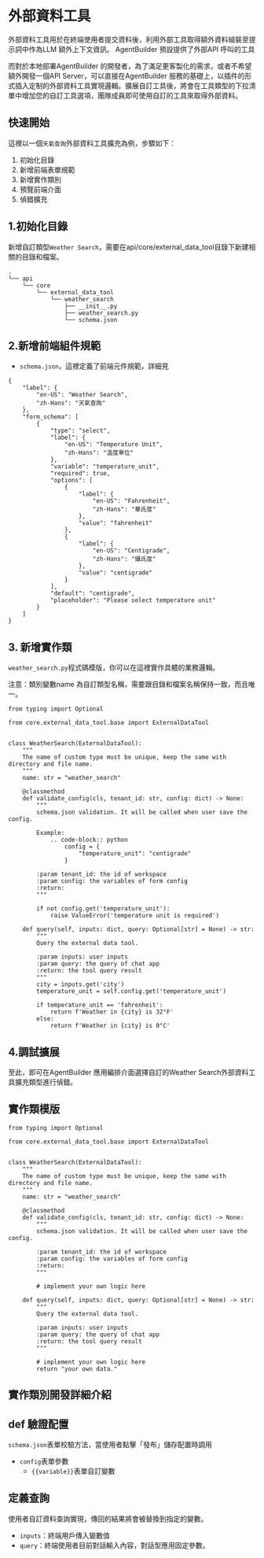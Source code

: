 # 外部資料工具
外部資料工具用於在終端使用者提交資料後，利用外部工具取得額外資料組裝至提示詞中作為LLM 額外上下文資訊。 AgentBuilder 預設提供了外部API 呼叫的工具

而對於本地部署AgentBuilder 的開發者，為了滿足更客製化的需求，或者不希望額外開發一個API Server，可以直接在AgentBuilder 服務的基礎上，以插件的形式插入定制的外部資料工具實現邏輯。擴展自訂工具後，將會在工具類型的下拉清單中增加您的自訂工具選項，團隊成員即可使用自訂的工具來取得外部資料。

## 快速開始

這裡以一個```天氣查詢```外部資料工具擴充為例，步驟如下：
1. 初始化目錄
2. 新增前端表單規範
3. 新增實作類別
4. 預覽前端介面
5. 偵錯擴充

## 1.初始化目錄

新增自訂類型```Weather Search```，需要在api/core/external_data_tool目錄下新建相關的目錄和檔案。

```
.
└── api
    └── core
        └── external_data_tool
            └── weather_search
                ├── __init__.py
                ├── weather_search.py
                └── schema.json
```

## 2.新增前端組件規範

- ```schema.json```，這裡定義了前端元件規範，詳細見

```
{
    "label": {
        "en-US": "Weather Search",
        "zh-Hans": "天氣查詢"
    },
    "form_schema": [
        {
            "type": "select",
            "label": {
                "en-US": "Temperature Unit",
                "zh-Hans": "溫度單位"
            },
            "variable": "temperature_unit",
            "required": true,
            "options": [
                {
                    "label": {
                        "en-US": "Fahrenheit",
                        "zh-Hans": "華氏度"
                    },
                    "value": "fahrenheit"
                },
                {
                    "label": {
                        "en-US": "Centigrade",
                        "zh-Hans": "攝氏度"
                    },
                    "value": "centigrade"
                }
            ],
            "default": "centigrade",
            "placeholder": "Please select temperature unit"
        }
    ]
}
```

## 3. 新增實作類

```weather_search.py```程式碼模版，你可以在這裡實作具體的業務邏輯。

注意：類別變數name 為自訂類型名稱，需要跟目錄和檔案名稱保持一致，而且唯一。

```
from typing import Optional

from core.external_data_tool.base import ExternalDataTool


class WeatherSearch(ExternalDataTool):
    """
    The name of custom type must be unique, keep the same with directory and file name.
    """
    name: str = "weather_search"

    @classmethod
    def validate_config(cls, tenant_id: str, config: dict) -> None:
        """
        schema.json validation. It will be called when user save the config.

        Example:
            .. code-block:: python
                config = {
                    "temperature_unit": "centigrade"
                }

        :param tenant_id: the id of workspace
        :param config: the variables of form config
        :return:
        """

        if not config.get('temperature_unit'):
            raise ValueError('temperature unit is required')

    def query(self, inputs: dict, query: Optional[str] = None) -> str:
        """
        Query the external data tool.

        :param inputs: user inputs
        :param query: the query of chat app
        :return: the tool query result
        """
        city = inputs.get('city')
        temperature_unit = self.config.get('temperature_unit')

        if temperature_unit == 'fahrenheit':
            return f'Weather in {city} is 32°F'
        else:
            return f'Weather in {city} is 0°C'
```

## 4.調試擴展

至此，即可在AgentBuilder 應用編排介面選擇自訂的Weather Search外部資料工具擴充類型進行偵錯。

## 實作類模版

```
from typing import Optional

from core.external_data_tool.base import ExternalDataTool


class WeatherSearch(ExternalDataTool):
    """
    The name of custom type must be unique, keep the same with directory and file name.
    """
    name: str = "weather_search"

    @classmethod
    def validate_config(cls, tenant_id: str, config: dict) -> None:
        """
        schema.json validation. It will be called when user save the config.

        :param tenant_id: the id of workspace
        :param config: the variables of form config
        :return:
        """

        # implement your own logic here

    def query(self, inputs: dict, query: Optional[str] = None) -> str:
        """
        Query the external data tool.

        :param inputs: user inputs
        :param query: the query of chat app
        :return: the tool query result
        """
       
        # implement your own logic here
        return "your own data."
```

## 實作類別開發詳細介紹

## def 驗證配置

```schema.json```表單校驗方法，當使用者點擊「發布」儲存配置時調用
- ```config```表單參數
    - ```{{variable}}```表單自訂變數

## 定義查詢

使用者自訂資料查詢實現，傳回的結果將會被替換到指定的變數。

- ```inputs```：終端用戶傳入變數值
- ```query```：終端使用者目前對話輸入內容，對話型應用固定參數。